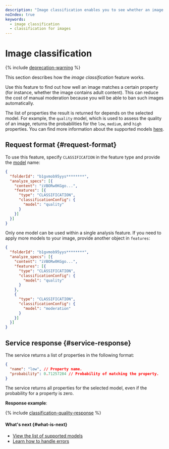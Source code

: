 ```yaml
---
description: "Image classification enables you to see whether an image matches a certain property (for instance, contains adult content). This can reduce the cost of manual moderation because you will be able to ban such images automatically."
noIndex: true
keywords:
  - image classification
  - classification for images
---
```


# Image classification

{% include [deprecation-warning](../../../_includes/vision/deprecation-warning.md) %}

This section describes how the _image classification_ feature works.

Use this feature to find out how well an image matches a certain property (for instance, whether the image contains adult content). This can reduce the cost of manual moderation because you will be able to ban such images automatically.

The list of properties the result is returned for depends on the selected model. For example, the `quality` model, which is used to assess the quality of an image, returns the probabilities for the `low`, `medium`, and `high` properties. You can find more information about the supported models [here](supported-models.md).

## Request format {#request-format}

To use this feature, specify `CLASSIFICATION` in the feature type and provide the [model](supported-models.md) name:

```json
{
  "folderId": "b1gvmob95yys********",
  "analyze_specs": [{
    "content": "iVBORw0KGgo...",
    "features": [{
      "type": "CLASSIFICATION",
      "classificationConfig": {
        "model": "quality"
      }
    }]
  }]
}
```

Only one model can be used within a single analysis feature. If you need to apply more models to your image, provide another object in `features`:

```json
{
  "folderId": "b1gvmob95yys********",
  "analyze_specs": [{
    "content": "iVBORw0KGgo...",
    "features": [{
      "type": "CLASSIFICATION",
      "classificationConfig": {
        "model": "quality"
      }
    },
    {
      "type": "CLASSIFICATION",
      "classificationConfig": {
        "model": "moderation"
      }
    }]
  }]
}
```

## Service response {#service-response}

The service returns a list of properties in the following format:

```json
{
  "name": "low", // Property name.
  "probability": 0.71257284 // Probability of matching the property.
}
```

The service returns all properties for the selected model, even if the probability for a property is zero.

**Response example**:

{% include [classification-quality-response](../../../_includes/vision/classification-quality-response.md) %}

#### What's next {#what-is-next}

* [View the list of supported models](supported-models.md)
* [Learn how to handle errors](../../api-ref/errors-handling.md)
